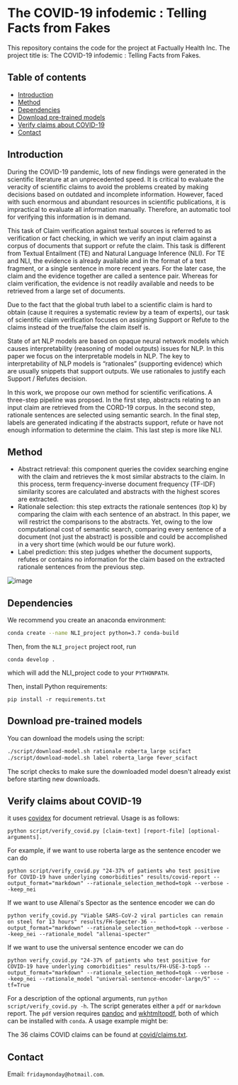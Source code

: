 # The COVID-19 infodemic : Telling Facts from Fakes
This repository contains the code for the project at Factually Health Inc. The project title is: The COVID-19 infodemic : Telling Facts from Fakes.

## Table of contents
- [Introduction](#Introduction)
- [Method](#Method)
- [Dependencies](#dependencies)
- [Download pre-trained models](#download-pre-trained-models)
- [Verify claims about COVID-19](#verify-claims-about-covid-19)
- [Contact](#contact)


## Introduction

During the COVID-19 pandemic, lots of new findings were generated in the scientific literature at an unprecedented speed. It is critical to evaluate the veracity of scientific claims to avoid the problems created by making decisions based on outdated and incomplete information. However, faced with such enormous and abundant resources in scientific publications, it is impractical to evaluate all information manually. Therefore, an automatic tool for verifying this information is in demand.
 
This task of Claim verification against textual sources is referred to as verification or fact checking, in which we verify an input claim against a corpus of documents that support or refute the claim. This task is different from Textual Entailment (TE) and Natural Language Inference (NLI). For TE and NLI, the evidence is already available and in the format of a text fragment, or a single sentence in more recent years. For the later case, the claim and the evidence together are called a sentence pair. Whereas for claim verification, the evidence is not readily available and needs to be retrieved from a large set of documents.
 
Due to the fact that the global truth label to a scientific claim is hard to obtain  (cause it requires a systematic review by a team of experts), our task of scientific claim verification focuses on assigning Support or Refute to the claims instead of the true/false the claim itself is.

State of art NLP models are based on opaque neural network models which  causes interpretability (reasoning of model outputs) issues for NLP. In this paper we focus on the interpretable models in NLP. The key to interpretability of NLP models is “rationales” (supporting evidence) which are usually snippets that support outputs. We use rationales to justify each Support / Refutes decision. 

In this work, we propose our own method for scientific verifications. A three-step pipeline was propsed. In the first step, abstracts relating to an input claim are retrieved from the CORD-19 corpus. In the second step, rationale sentences are selected using semantic search. In the final step, labels are generated indicating if the abstracts support, refute or have not enough information to determine the claim. This last step is more like NLI. 

## Method

- Abstract retrieval: this component queries the covidex searching engine with the claim and retrieves the k most similar abstracts to the claim. In this process, term frequency-inverse document frequency (TF-IDF) similarity scores are calculated and abstracts with the highest scores are extracted.
- Rationale selection: this step extracts the rationale sentences (top k) by comparing the claim with each sentence of an abstract. In this paper, we will restrict the comparisons to the abstracts. Yet, owing to the low computational cost of semantic search, comparing every sentence of a document (not just the abstract) is possible and could be accomplished in a very short time (which would be our future work).
- Label prediction: this step judges whether the document supports, refutes or contains no information for the claim based on the extracted rationale sentences from the previous step. 

![image]([https://github.com/fridaymonday123/fakenews/blob/main/1.png])


## Dependencies

We recommend you create an anaconda environment:
```bash
conda create --name NLI_project python=3.7 conda-build
```
Then, from the `NLI_project` project root, run
```
conda develop .
```
which will add the NLI_project code to your `PYTHONPATH`.

Then, install Python requirements:
```
pip install -r requirements.txt
```

## Download pre-trained models

You can download the models using the script:
```bash
./script/download-model.sh rationale roberta_large scifact
./script/download-model.sh label roberta_large fever_scifact
```
The script checks to make sure the downloaded model doesn't already exist before starting new downloads.


## Verify claims about COVID-19

it uses [covidex](https://covidex.ai) for document retrieval.  Usage is as follows:

```shell
python script/verify_covid.py [claim-text] [report-file] [optional-arguments].
```
For example, if we want to use roberta large as the sentence encoder we can do
```shell
python script/verify_covid.py "24-37% of patients who test positive for COVID-19 have underlying comorbidities" results/covid-report --output_format="markdown" --rationale_selection_method=topk --verbose --keep_nei
```
If we want to use Allenai's Spector as the sentence encoder we can do
```shell
python verify_covid.py "Viable SARS-CoV-2 viral particles can remain on steel for 13 hours" results/FH-Specter-36 --output_format="markdown" --rationale_selection_method=topk --verbose --keep_nei --rationale_model "allenai-specter" 
```

If we want to use the universal sentence encoder we can do
```shell
python verify_covid.py "24-37% of patients who test positive for COVID-19 have underlying comorbidities" results/FH-USE-3-top5 --output_format="markdown" --rationale_selection_method=topk --verbose --keep_nei --rationale_model "universal-sentence-encoder-large/5" --tf=True
```
For a description of the optional arguments, run `python script/verify_covid.py -h`. The script generates either a `pdf` or `markdown` report. The `pdf` version requires [pandoc](https://pandoc.org) and [wkhtmltopdf](https://wkhtmltopdf.org), both of which can be installed with `conda`. A usage example might be:

The 36 claims COVID claims can be found at [covid/claims.txt](covid/claims.txt).

## Contact

Email: `fridaymonday@hotmail.com`.
